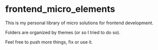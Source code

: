 # frontend_micro_elements

This is my personal library of micro solutions for frontend development.

Folders are organized by themes (or so I tried to do so).

Feel free to push more things, fix or use it.

